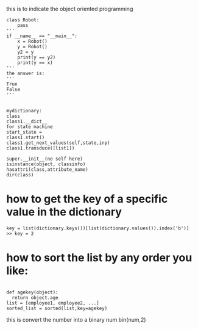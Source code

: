 this is to indicate the object oriented programming

```my examples:
class Robot:
    pass
'''
if __name__ == "__main__":
    x = Robot()
    y = Robot()
    y2 = y
    print(y == y2)
    print(y == x)
'''
the answer is:
'''
True
False
'''


mydictionary:
class
class1.__dict__
for state machine
start_state =
class1.start()
class1.get_next_values(self,state,inp)
class1.transduce([list1])

super.__init__(no self here)
isinstance(object, classinfo)
hasattri(class,attribute_name)
dir(class)
```
# how to get the key of a specific value in the dictionary
```dictionary = {1:'a',2:'b'}
key = list(dictionary.keys())[list(dictionary.values()).index('b')]
>> key = 2
```
# how to sort the list by any order you like:
```if we have a list of objects, for example we have many employees and we want to sort the list according to their age

def agekey(object):
  return object.age
list = [employee1, employee2, ...]
sorted_list = sorted(list,key=agekey)
```
this is convert the number into a binary num
bin(num,2)

